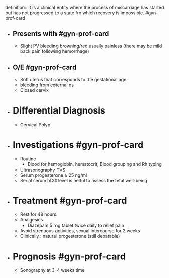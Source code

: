 definition:: It is a clinical entity where the process of miscarriage has started but has not progressed to a state fro which recovery is impossible. #gyn-prof-card

- ## Presents with #gyn-prof-card
	- Slight PV bleeding browning/red usually painless (there may be mild back pain following hemorrhage)
- ## O/E #gyn-prof-card
	- Soft uterus that corresponds to the gestational age
	- bleeding from external os
	- Closed cervix
- # Differential Diagnosis
	- Cervical Polyp
- # Investigations #gyn-prof-card
	- Routine
		- Blood for hemoglobin, hematocrit, Blood grouping and Rh typing
	- Ultrasonography TVS
	- Serum progesterone ≥ 25 ng/ml
	- Serial serum hCG level is helful to assess the fetal well-being
- # Treatment #gyn-prof-card
	- Rest for 48 hours
	- Analgesics
		- Diazepam 5 mg tablet twice daily to relief pain
	- Avoid strenuous activities, sexual intercourse for 2 weeks
	- Clinically : natural progesterone (still debatable)
- # Prognosis #gyn-prof-card
	- Sonography at 3-4 weeks time